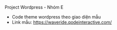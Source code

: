 Project Wordpress - Nhóm E
- Code theme wordpress theo giao diện mẫu
- Link mẫu: https://waveride.qodeinteractive.com/
